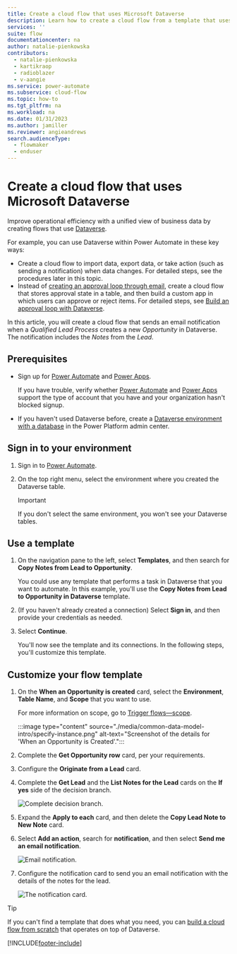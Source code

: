 ```yaml
---
title: Create a cloud flow that uses Microsoft Dataverse
description: Learn how to create a cloud flow from a template that uses Microsoft Dataverse.
services: ''
suite: flow
documentationcenter: na
author: natalie-pienkowska
contributors:
  - natalie-pienkowska
  - kartikraop
  - radioblazer
  - v-aangie
ms.service: power-automate
ms.subservice: cloud-flow
ms.topic: how-to
ms.tgt_pltfrm: na
ms.workload: na
ms.date: 01/31/2023
ms.author: jamiller
ms.reviewer: angieandrews
search.audienceType: 
  - flowmaker
  - enduser
---
```

# Create a cloud flow that uses Microsoft Dataverse

Improve operational efficiency with a unified view of business data by creating flows that use [Dataverse](https://powerapps.microsoft.com/tutorials/data-platform-intro/).

For example, you can use Dataverse within Power Automate in these key ways:

* Create a cloud flow to import data, export data, or take action (such as sending a notification) when data  changes. For detailed steps, see the procedures later in this topic.
* Instead of [creating an approval loop through email](wait-for-approvals.md), create a cloud flow that stores approval state in a table, and then build a custom app in which users can approve or reject items. For detailed steps, see [Build an approval loop with Dataverse](common-data-model-approve.md).

In this article, you will create a cloud flow that sends an email notification when a *Qualified Lead Process* creates a new *Opportunity* in Dataverse. The notification includes the *Notes* from the *Lead*.

## Prerequisites

- Sign up for [Power Automate](https://make.powerautomate.com) and [Power Apps](https://make.powerapps.com).
  
    If you have trouble, verify whether [Power Automate](sign-up-sign-in.md) and [Power Apps](/power-apps/maker/signup-for-powerapps) support the type of account that you have and your organization hasn't blocked signup.

- If you haven't used Dataverse before, create a [Dataverse environment with a database](/power-platform/admin/create-environment#create-an-environment-with-a-database) in the Power Platform admin center.

## Sign in to your environment

1. Sign in to [Power Automate](https://make.powerautomate.com).

1. On the top right menu, select the environment where you created the Dataverse table.

    >[!IMPORTANT]
    >If you don't select the same environment, you won't see your Dataverse tables.

## Use a template

1. On the navigation pane to the left, select **Templates**, and then search for **Copy Notes from Lead to Opportunity**.

    You could use any template that performs a task in Dataverse that you want to automate. In this example, you'll use the **Copy Notes from Lead to Opportunity in Dataverse** template.

1. (If you haven't already created a connection) Select **Sign in**, and then provide your credentials as needed.

1. Select **Continue**.

   You'll now see the template and its connections. In the following steps, you'll customize this template.

## Customize your flow template

1. On the **When an Opportunity is created** card, select the **Environment**, **Table Name**, and **Scope** that you want to use.
   
   For more information on scope, go to [Trigger flows&mdash;scope](./dataverse/create-update-delete-trigger.md#scope).

    :::image type="content" source="./media/common-data-model-intro/specify-instance.png" alt-text="Screenshot of the details for 'When an Opportunity is Created'.":::

1. Complete the **Get Opportunity row** card, per your requirements.

1. Configure the **Originate from a Lead** card. 

1. Complete the **Get Lead** and the **List Notes for the Lead** cards on the **If yes** side of the decision branch. 

   ![Complete decision branch.](./media/common-data-model-intro/get-lead-list-notes.png)

1. Expand the **Apply to each** card, and then  delete the **Copy Lead Note to New Note** card.

1. Select **Add an action**, search for **notification**, and then select **Send me an email notification**.

   ![Email notification.](./media/common-data-model-intro/apply-to-each.png)

1. Configure the notification card to send you an email notification with the details of the notes for the lead.

   ![The notification card.](./media/common-data-model-intro/notification-card.png)

>[!TIP]
>If you can't find a template that does what you need, you can [build a cloud flow from scratch](get-started-logic-flow.md) that operates on top of Dataverse.

[!INCLUDE[footer-include](includes/footer-banner.md)]
